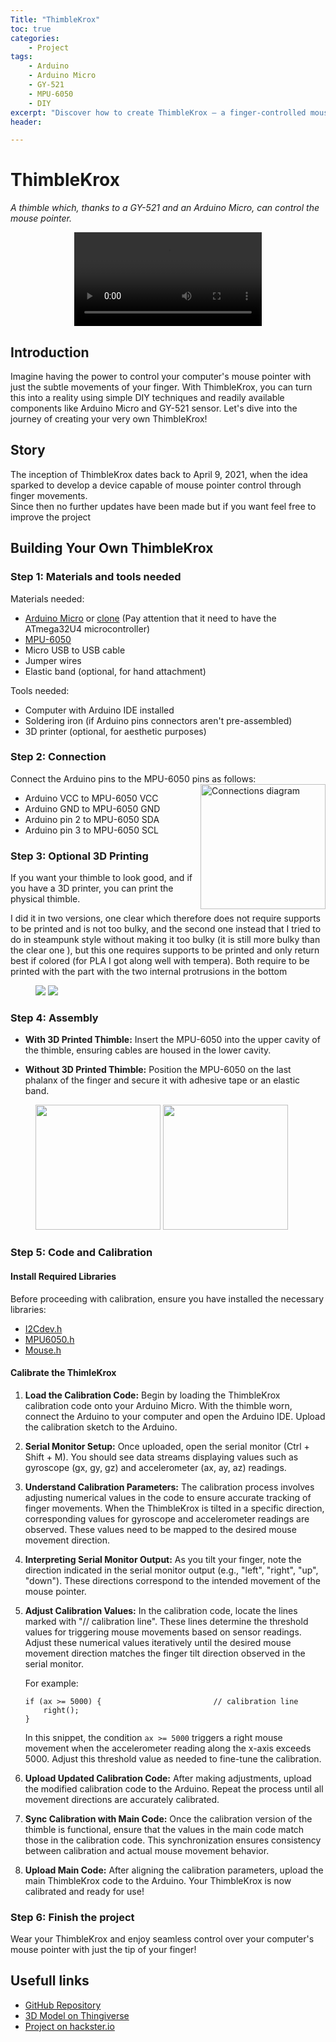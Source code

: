 ```yaml
---
Title: "ThimbleKrox"
toc: true
categories:
    - Project
tags:
    - Arduino
    - Arduino Micro
    - GY-521
    - MPU-6050
    - DIY
excerpt: "Discover how to create ThimbleKrox — a finger-controlled mouse pointer using an Arduino Micro and GY-521 sensor."
header:

---
```


# ThimbleKrox
_A thimble which, thanks to a GY-521 and an Arduino Micro, can control the mouse pointer._
<div style="text-align:center;">
  <video controls autoplay loop>
    <source src="/assets/images/ThimbleKrox/main.mp4" type="video/mp4">
    Your browser does not support the video tag.
  </video>
</div>

## Introduction
Imagine having the power to control your computer's mouse pointer with just the subtle movements of your finger. With ThimbleKrox, you can turn this into a reality using simple DIY techniques and readily available components like Arduino Micro and GY-521 sensor. Let's dive into the journey of creating your very own ThimbleKrox!

## Story
The inception of ThimbleKrox dates back to April 9, 2021, when the idea sparked to develop a device capable of mouse pointer control through finger movements.  
Since then no further updates have been made but if you want feel free to improve the project

## Building Your Own ThimbleKrox

### Step 1: Materials and tools needed
Materials needed:
* [Arduino Micro](https://store.arduino.cc/products/arduino-micro) or [clone](https://it.aliexpress.com/item/1005005921690245.html) (Pay attention that it need to have the ATmega32U4 microcontroller)
* [MPU-6050](https://it.aliexpress.com/item/1005006217124209.html)
* Micro USB to USB cable
* Jumper wires
* Elastic band (optional, for hand attachment)

Tools needed:
* Computer with Arduino IDE installed
* Soldering iron (if Arduino pins connectors aren't pre-assembled)
* 3D printer (optional, for aesthetic purposes)

### Step 2: Connection
Connect the Arduino pins to the MPU-6050 pins as follows:
<img src="/assets/images/ThimbleKrox/connections_diagram.jpeg" alt="Connections diagram" style="float:right; height:200px;">
* Arduino VCC to MPU-6050 VCC
* Arduino GND to MPU-6050 GND
* Arduino pin 2 to MPU-6050 SDA
* Arduino pin 3 to MPU-6050 SCL


### Step 3: Optional 3D Printing
If you want your thimble to look good, and if you have a 3D printer, you can print the physical thimble.

I did it in two versions, one clear which therefore does not require supports to be printed and is not too bulky, and the second one instead that I tried to do in steampunk style without making it too bulky (it is still more bulky than the clear one ), but this one requires supports to be printed and only return best if colored (for PLA I got along well with tempera). Both require to be printed with the part with the two internal protrusions in the bottom
<figure class="half">
  <a href="/assets/images/ThimbleKrox/case_steampunk.jpeg"><img src="/assets/images/ThimbleKrox/case_steampunk.jpeg"></a>
  <a href="/assets/images/ThimbleKrox/case_clear.jpeg"><img src="/assets/images/ThimbleKrox/case_clear.jpeg"></a>
</figure>

### Step 4: Assembly

* **With 3D Printed Thimble:** Insert the MPU-6050 into the upper cavity of the thimble, ensuring cables are housed in the lower cavity.

* **Without 3D Printed Thimble:** Position the MPU-6050 on the last phalanx of the finger and secure it with adhesive tape or an elastic band.
<figure class="half">
<a href="/assets/images/ThimbleKrox/soldering.jpg"><img src="/assets/images/ThimbleKrox/soldering.jpg" style="height:200px;"></a>
<a href="/assets/images/ThimbleKrox/cable_management.jpg"><img src="/assets/images/ThimbleKrox/cable_management.jpg" style="height:200px;"></a>
</figure>

### Step 5: Code and Calibration

#### Install Required Libraries
Before proceeding with calibration, ensure you have installed the necessary libraries:
- [I2Cdev.h](https://github.com/jrowberg/i2cdevlib/blob/master/Arduino/I2Cdev/I2Cdev.h)
- [MPU6050.h](https://github.com/jrowberg/i2cdevlib/blob/master/Arduino/MPU6050/MPU6050.h)
- [Mouse.h](https://github.com/arduino-libraries/Mouse/blob/master/src/Mouse.h)

#### Calibrate the ThimleKrox
1. **Load the Calibration Code:** Begin by loading the ThimbleKrox calibration code onto your Arduino Micro. With the thimble worn, connect the Arduino to your computer and open the Arduino IDE. Upload the calibration sketch to the Arduino.
   
2. **Serial Monitor Setup:** Once uploaded, open the serial monitor (Ctrl + Shift + M). You should see data streams displaying values such as gyroscope (gx, gy, gz) and accelerometer (ax, ay, az) readings.

3. **Understand Calibration Parameters:** The calibration process involves adjusting numerical values in the code to ensure accurate tracking of finger movements. When the ThimbleKrox is tilted in a specific direction, corresponding values for gyroscope and accelerometer readings are observed. These values need to be mapped to the desired mouse movement direction.

4. **Interpreting Serial Monitor Output:** As you tilt your finger, note the direction indicated in the serial monitor output (e.g., "left", "right", "up", "down"). These directions correspond to the intended movement of the mouse pointer.

5. **Adjust Calibration Values:** In the calibration code, locate the lines marked with "// calibration line". These lines determine the threshold values for triggering mouse movements based on sensor readings. Adjust these numerical values iteratively until the desired mouse movement direction matches the finger tilt direction observed in the serial monitor.

   For example:
   ```
   if (ax >= 5000) {                         // calibration line
       right();
   }
   ```
   In this snippet, the condition `ax >= 5000` triggers a right mouse movement when the accelerometer reading along the x-axis exceeds 5000. Adjust this threshold value as needed to fine-tune the calibration.

6. **Upload Updated Calibration Code:** After making adjustments, upload the modified calibration code to the Arduino. Repeat the process until all movement directions are accurately calibrated.

7. **Sync Calibration with Main Code:** Once the calibration version of the thimble is functional, ensure that the values in the main code match those in the calibration code. This synchronization ensures consistency between calibration and actual mouse movement behavior.

8. **Upload Main Code:** After aligning the calibration parameters, upload the main ThimbleKrox code to the Arduino. Your ThimbleKrox is now calibrated and ready for use!

### Step 6: Finish the project
Wear your ThimbleKrox and enjoy seamless control over your computer's mouse pointer with just the tip of your finger!

## Usefull links
- [GitHub Repository](https://github.com/Magform/ThimbleKrox)
- [3D Model on Thingiverse](https://www.thingiverse.com/thing:4704966)
- [Project on hackster.io](https://www.hackster.io/magform/thimblekrox-mouse-control-with-your-fingers-dd8881)
